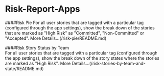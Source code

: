 # Risk-Report-Apps

####Risk Pie
For all user stories that are tagged with a particular tag (configured through the app settings), show the break down of the stories that are marked as "High Risk" as "Committed", "Non-Committed" or "Accepted".
More Details...(/risk-pie/README.md)

####Risk Story Status by Team  
For all user stories that are tagged with a particular tag (configured through the app settings), show the break down of the story states where the stories are marked as "High Risk".
More Details...(/risk-stories-by-team-and-state/README.md)
